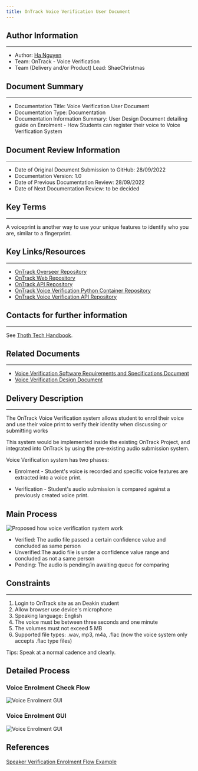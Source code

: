 ```yaml
---
title: OnTrack Voice Verification User Document
---
```


## Author Information

---

- Author: [Ha Nguyen](https://github.com/hantt-8)
- Team: OnTrack - Voice Verification
- Team (Delivery and/or Product) Lead: ShaeChristmas

## Document Summary

---

- Documentation Title: Voice Verification User Document
- Documentation Type: Documentation
- Documentation Information Summary: User Design Document detailing guide on Enrolment - How
  Students can register their voice to Voice Verification System

## Document Review Information

---

- Date of Original Document Submission to GitHub: 28/09/2022
- Documentation Version: 1.0
- Date of Previous Documentation Review: 28/09/2022
- Date of Next Documentation Review: to be decided

## Key Terms

---

A voiceprint is another way to use your unique features to identify who you are, similar to a
fingerprint.

## Key Links/Resources

---

- [OnTrack Overseer Repository](https://github.com/thoth-tech/doubtfire-overseer)
- [OnTrack Web Repository](https://github.com/thoth-tech/doubtfire-web)
- [OnTrack API Repository](https://github.com/thoth-tech/doubtfire-api)
- [OnTrack Voice Verification Python Container Repository](https://github.com/thoth-tech/speaker-verification)
- [OnTrack Voice Verification API Repository](https://github.com/thoth-tech/speaker-verification-api)

## Contacts for further information

---

See [Thoth Tech Handbook](https://github.com/thoth-tech/handbook/blob/main/README.md).

## Related Documents

---

- [Voice Verification Software Requirements and Specifications Document](Voice%20Verification%20SRS%20Document.md)
- [Voice Verification Design Document](https://github.com/thoth-tech/documentation/blob/6354f1f7e1a161d865d408d9d263c36c2e2e73aa/docs/OnTrack/Voice%20Verification/Voice%20Verification%20Design%20Document.md)

## Delivery Description

---

The OnTrack Voice Verification system allows student to enrol their voice and use their voice print
to verify their identity when discussing or submitting works

This system would be implemented inside the existing OnTrack Project, and integrated into OnTrack by
using the pre-existing audio submission system.

Voice Verification system has two phases:

- Enrolment - Student's voice is recorded and specific voice features are extracted into a voice
  print.

- Verification - Student's audio submission is compared against a previously created voice print.

## Main Process

![Proposed how voice verification system work](/Voice-Verification-Overview-Process.png)

- Verified: The audio file passed a certain confidence value and concluded as same person
- Unverified:The audio file is under a confidence value range and concluded as not a same person
- Pending: The audio is pending/in awaiting queue for comparing

## Constraints

---

1. Login to OnTrack site as an Deakin student
2. Allow browser use device's microphone
3. Speaking language: English
4. The voice must be between three seconds and one minute
5. The volumes must not exceed 5 MB
6. Supported file types: .wav, mp3, m4a, .flac (now the voice system only accepts .flac type files)

Tips: Speak at a normal cadence and clearly.

## Detailed Process

### Voice Enrolment Check Flow

![Voice Enrolment GUI](/Voice-Enrolment-Process-Flow.png)

### Voice Enrolment GUI

![Voice Enrolment GUI](/Voiceprint-Enrolment-GUI.png)

## References

[Speaker Verification Enrolment Flow Example](https://techdocs.audiocodes.com/voice-ai-connect/Content/VAIG_Combined/speaker-verification.htm#:~:text=Each%20speaker%20recognition%20system%20has%20two%20phases%3A%20Enrollment,is%20compared%20against%20a%20previously%20created%20voice%20print.)
